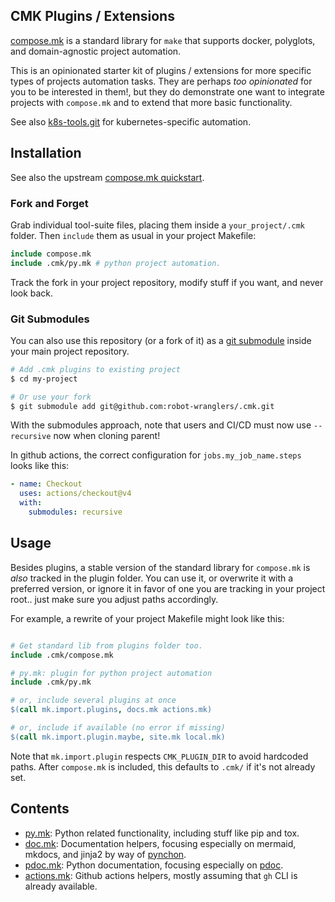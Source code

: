 ## CMK Plugins / Extensions

[compose.mk](http://robot-wranglers.github.io/compose.mk) is a standard library for `make` that supports docker, polyglots, and domain-agnostic project automation.

This is an opinionated starter kit of plugins / extensions for more specific types of projects automation tasks.  They are perhaps *too opinionated* for you to be interested in them!, but they do demonstrate one want to integrate projects with `compose.mk` and to extend that more basic functionality.

See also [k8s-tools.git](https://github.com/Robot-Wranglers/k8s-tools) for kubernetes-specific automation.

## Installation

See also the upstream [compose.mk quickstart](https://robot-wranglers.github.io/compose.mk/quickstart/#plugins-forks-versioning).

### Fork and Forget

Grab individual tool-suite files, placing them inside a `your_project/.cmk` folder.  Then `include` them as usual in your project Makefile:

```Makefile
include compose.mk
include .cmk/py.mk # python project automation.
```

Track the fork in your project repository, modify stuff if you want, and never look back.

### Git Submodules

You can also use this repository (or a fork of it) as a [git submodule](https://github.blog/open-source/git/working-with-submodules/) inside your main project repository.

```bash
# Add .cmk plugins to existing project
$ cd my-project

# Or use your fork
$ git submodule add git@github.com:robot-wranglers/.cmk.git
```

With the submodules approach, note that users and CI/CD must now use `--recursive` now when cloning parent!  

In github actions, the correct configuration for `jobs.my_job_name.steps` looks like this:

```yaml
- name: Checkout
  uses: actions/checkout@v4
  with:
    submodules: recursive
```

## Usage

Besides plugins, a stable version of the standard library for `compose.mk` is *also* tracked in the plugin folder.  You can use it, or overwrite it with a preferred version, or ignore it in favor of one you are tracking in your project root.. just make sure you adjust paths accordingly.  

For example, a rewrite of your project Makefile might look like this:

```Makefile

# Get standard lib from plugins folder too.
include .cmk/compose.mk

# py.mk: plugin for python project automation
include .cmk/py.mk

# or, include several plugins at once
$(call mk.import.plugins, docs.mk actions.mk)

# or, include if available (no error if missing)
$(call mk.import.plugin.maybe, site.mk local.mk)
```

Note that `mk.import.plugin` respects `CMK_PLUGIN_DIR` to avoid hardcoded paths.  After `compose.mk` is included, this defaults to `.cmk/` if it's not already set.

## Contents

* [py.mk](blob/main/py.mk): Python related functionality, including stuff like pip and tox.
* [doc.mk](blob/main/pdoc.mk): Documentation helpers, focusing especially on mermaid, mkdocs, and jinja2 by way of [pynchon](https://github.com/robot-wranglers/pynchon).
* [pdoc.mk](blob/main/pdoc.mk): Python documentation, focusing especially on [pdoc](https://pypi.org/project/pdoc/).
* [actions.mk](blob/main/actions.mk): Github actions helpers, mostly assuming that `gh` CLI is already available.

